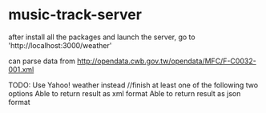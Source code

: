 music-track-server
==================

after install all the packages and launch the server, go to 'http://localhost:3000/weather'


can parse data from http://opendata.cwb.gov.tw/opendata/MFC/F-C0032-001.xml

TODO:
Use Yahoo! weather instead
//finish at least one of the following two options
Able to return result as xml format
Able to return result as json format
